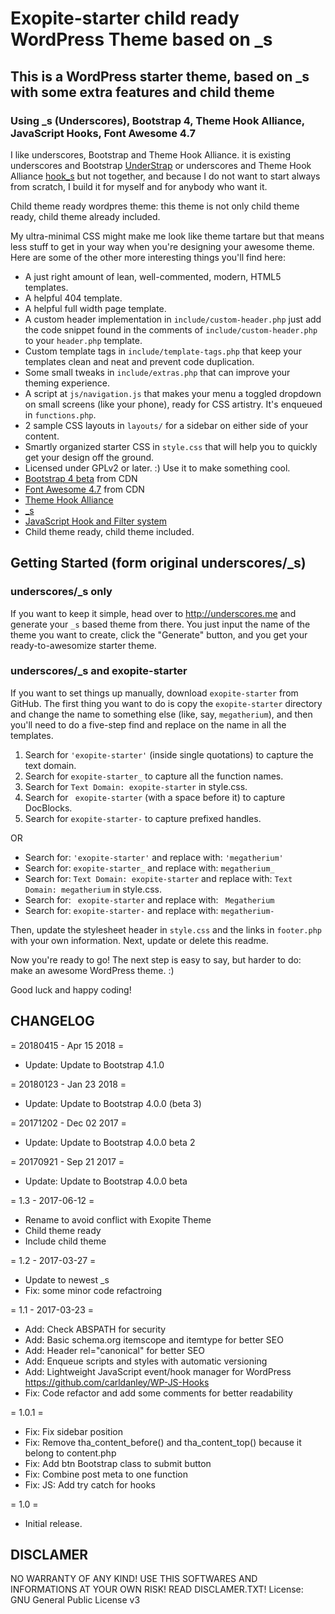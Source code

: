 # Exopite-starter child ready WordPress Theme based on _s
## This is a WordPress starter theme, based on _s with some extra features and child theme
### Using _s (Underscores), Bootstrap 4, Theme Hook Alliance, JavaScript Hooks, Font Awesome 4.7

I like underscores, Bootstrap and Theme Hook Alliance. it is existing underscores and Bootstrap [UnderStrap](https://github.com/holger1411/understrap) or underscores and Theme Hook Alliance [hook_s](https://github.com/bradp/hook_s) but not together, and because I do not want to start always from scratch, I build it for myself and for anybody who want it.

Child theme ready wordpres theme: this theme is not only child theme ready, child theme already included.

My ultra-minimal CSS might make me look like theme tartare but that means less stuff to get in your way when you're designing your awesome theme. Here are some of the other more interesting things you'll find here:

* A just right amount of lean, well-commented, modern, HTML5 templates.
* A helpful 404 template.
* A helpful full width page template.
* A custom header implementation in `include/custom-header.php` just add the code snippet found in the comments of `include/custom-header.php` to your `header.php` template.
* Custom template tags in `include/template-tags.php` that keep your templates clean and neat and prevent code duplication.
* Some small tweaks in `include/extras.php` that can improve your theming experience.
* A script at `js/navigation.js` that makes your menu a toggled dropdown on small screens (like your phone), ready for CSS artistry. It's enqueued in `functions.php`.
* 2 sample CSS layouts in `layouts/` for a sidebar on either side of your content.
* Smartly organized starter CSS in `style.css` that will help you to quickly get your design off the ground.
* Licensed under GPLv2 or later. :) Use it to make something cool.
* [Bootstrap 4 beta](https://github.com/twbs/bootstrap/) from CDN
* [Font Awesome 4.7](https://github.com/FortAwesome/Font-Awesome) from CDN
* [Theme Hook Alliance](https://github.com/zamoose/themehookalliance)
* [_s](https://github.com/Automattic/_s)
* [JavaScript Hook and Filter system](https://github.com/carldanley/WP-JS-Hooks)
* Child theme ready, child theme included.

Getting Started (form original underscores/_s)
---------------

### underscores/_s only

If you want to keep it simple, head over to http://underscores.me and generate your `_s` based theme from there. You just input the name of the theme you want to create, click the "Generate" button, and you get your ready-to-awesomize starter theme.

### underscores/_s and exopite-starter

If you want to set things up manually, download `exopite-starter` from GitHub. The first thing you want to do is copy the `exopite-starter` directory and change the name to something else (like, say, `megatherium`), and then you'll need to do a five-step find and replace on the name in all the templates.

1. Search for `'exopite-starter'` (inside single quotations) to capture the text domain.
2. Search for `exopite-starter_` to capture all the function names.
3. Search for `Text Domain: exopite-starter` in style.css.
4. Search for <code>&nbsp;exopite-starter</code> (with a space before it) to capture DocBlocks.
5. Search for `exopite-starter-` to capture prefixed handles.

OR

* Search for: `'exopite-starter'` and replace with: `'megatherium'`
* Search for: `exopite-starter_` and replace with: `megatherium_`
* Search for: `Text Domain: exopite-starter` and replace with: `Text Domain: megatherium` in style.css.
* Search for: <code>&nbsp;exopite-starter</code> and replace with: <code>&nbsp;Megatherium</code>
* Search for: `exopite-starter-` and replace with: `megatherium-`

Then, update the stylesheet header in `style.css` and the links in `footer.php` with your own information. Next, update or delete this readme.

Now you're ready to go! The next step is easy to say, but harder to do: make an awesome WordPress theme. :)

Good luck and happy coding!

CHANGELOG
---------

= 20180415 - Apr 15 2018 =
* Update: Update to Bootstrap 4.1.0

= 20180123 - Jan 23 2018 =
* Update: Update to Bootstrap 4.0.0 (beta 3)

= 20171202 - Dec 02 2017 =
* Update: Update to Bootstrap 4.0.0 beta 2

= 20170921 - Sep 21 2017 =
* Update: Update to Bootstrap 4.0.0 beta

= 1.3 - 2017-06-12 =
* Rename to avoid conflict with Exopite Theme
* Child theme ready
* Include child theme

= 1.2 - 2017-03-27 =
* Update to newest _s
* Fix: some minor code refactroing

= 1.1 - 2017-03-23 =
* Add: Check ABSPATH for security
* Add: Basic schema.org itemscope and itemtype for better SEO
* Add: Header rel="canonical" for better SEO
* Add: Enqueue scripts and styles with automatic versioning
* Add: Lightweight JavaScript event/hook manager for WordPress
https://github.com/carldanley/WP-JS-Hooks
* Fix: Code refactor and add some comments for better readability

= 1.0.1 =
* Fix: Fix sidebar position
* Fix: Remove tha_content_before() and tha_content_top() because it belong to content.php
* Fix: Add btn Bootstrap class to submit button
* Fix: Combine post meta to one function
* Fix: JS: Add try catch for hooks

= 1.0 =
* Initial release.

DISCLAMER
---------

NO WARRANTY OF ANY KIND! USE THIS SOFTWARES AND INFORMATIONS AT YOUR OWN RISK! READ DISCLAMER.TXT!
License: GNU General Public License v3

